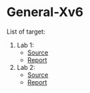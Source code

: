 # General-Xv6
List of target:
  1. Lab 1:
     + [Source](https://pdos.csail.mit.edu/6.828/2018/labs/lab1/)
     + [Report](https://github.com/vilesport/General-Xv6/tree/Lab-1/Lab%201)
  2. Lab 2:
     + [Source](https://pdos.csail.mit.edu/6.828/2018/labs/lab2/)
     + [Report](https://github.com/vilesport/General-Xv6/tree/Lab-2/Lab%202)
